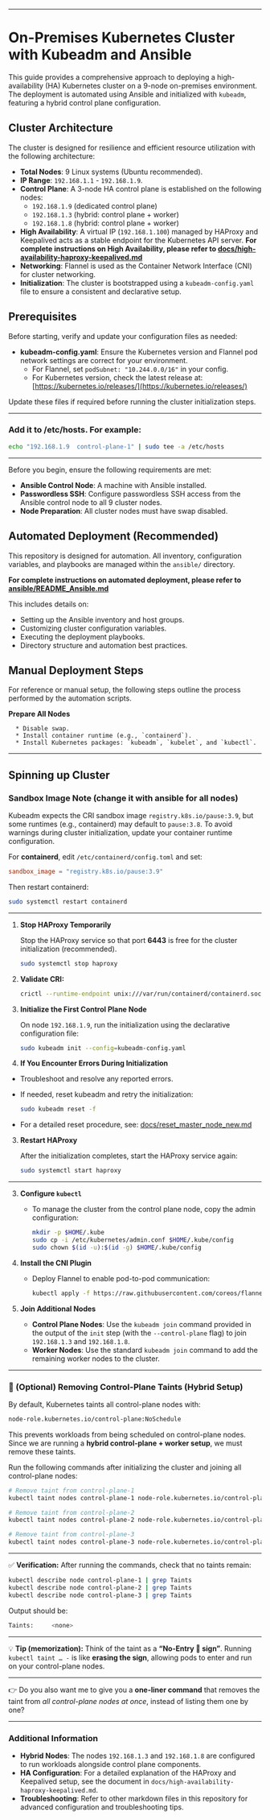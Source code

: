
-----


# On-Premises Kubernetes Cluster with Kubeadm and Ansible

This guide provides a comprehensive approach to deploying a high-availability (HA) Kubernetes cluster on a 9-node on-premises environment. The deployment is automated using Ansible and initialized with `kubeadm`, featuring a hybrid control plane configuration.

## Cluster Architecture

The cluster is designed for resilience and efficient resource utilization with the following architecture:

  * **Total Nodes**: 9 Linux systems (Ubuntu recommended).
  * **IP Range**: `192.168.1.1` - `192.168.1.9`.
  * **Control Plane**: A 3-node HA control plane is established on the following nodes:
      * `192.168.1.9` (dedicated control plane)
      * `192.168.1.3` (hybrid: control plane + worker)
      * `192.168.1.8` (hybrid: control plane + worker)
  * **High Availability**: A virtual IP (`192.168.1.100`) managed by HAProxy and Keepalived acts as a stable endpoint for the Kubernetes API server.
  **For complete instructions on High Availability, please refer to [docs/high-availability-haproxy-keepalived.md](docs/high-availability-haproxy-keepalived.md)**
  * **Networking**: Flannel is used as the Container Network Interface (CNI) for cluster networking.
  * **Initialization**: The cluster is bootstrapped using a `kubeadm-config.yaml` file to ensure a consistent and declarative setup.

## Prerequisites

Before starting, verify and update your configuration files as needed:

- **kubeadm-config.yaml**: Ensure the Kubernetes version and Flannel pod network settings are correct for your environment.
  - For Flannel, set `podSubnet: "10.244.0.0/16"` in your config.
  - For Kubernetes version, check the latest release at: [https://kubernetes.io/releases/](https://kubernetes.io/releases/)

Update these files if required before running the cluster initialization steps.

---

### Add it to /etc/hosts. For example:

```bash
echo "192.168.1.9  control-plane-1" | sudo tee -a /etc/hosts
```

---

Before you begin, ensure the following requirements are met:

  * **Ansible Control Node**: A machine with Ansible installed.
  * **Passwordless SSH**: Configure passwordless SSH access from the Ansible control node to all 9 cluster nodes.
  * **Node Preparation**: All cluster nodes must have swap disabled.

## Automated Deployment (Recommended)

This repository is designed for automation. All inventory, configuration variables, and playbooks are managed within the `ansible/` directory.

**For complete instructions on automated deployment, please refer to [ansible/README_Ansible.md](ansible/README_Ansible.md)**

This includes details on:

  * Setting up the Ansible inventory and host groups.
  * Customizing cluster configuration variables.
  * Executing the deployment playbooks.
  * Directory structure and automation best practices.

## Manual Deployment Steps

For reference or manual setup, the following steps outline the process performed by the automation scripts.

**Prepare All Nodes**

      * Disable swap.
      * Install container runtime (e.g., `containerd`).
      * Install Kubernetes packages: `kubeadm`, `kubelet`, and `kubectl`.

---

## Spinning up Cluster

### Sandbox Image Note (change it with ansible for all nodes)

  Kubeadm expects the CRI sandbox image `registry.k8s.io/pause:3.9`, but some runtimes (e.g., containerd) may default to `pause:3.8`. To avoid warnings during cluster initialization, update your container runtime configuration.

  For **containerd**, edit `/etc/containerd/config.toml` and set:

  ```toml
  sandbox_image = "registry.k8s.io/pause:3.9"
  ```

  Then restart containerd:

  ```bash
  sudo systemctl restart containerd
  ```

---

1. **Stop HAProxy Temporarily**

   Stop the HAProxy service so that port **6443** is free for the cluster initialization (recommended).

   ```bash
   sudo systemctl stop haproxy
   ```

2. **Validate CRI:**

   ```bash
   crictl --runtime-endpoint unix:///var/run/containerd/containerd.sock version   
   ```
   
2. **Initialize the First Control Plane Node**

   On node `192.168.1.9`, run the initialization using the declarative configuration file:

   ```bash
   sudo kubeadm init --config=kubeadm-config.yaml
   ```


2. **If You Encounter Errors During Initialization**

  - Troubleshoot and resolve any reported errors.
  - If needed, reset kubeadm and retry the initialization:

    ```bash
    sudo kubeadm reset -f
    ```

  - For a detailed reset procedure, see: [docs/reset_master_node_new.md](docs/reset_master_node_new.md)

3. **Restart HAProxy**

   After the initialization completes, start the HAProxy service again:

   ```bash
   sudo systemctl start haproxy
   ```

---


3.  **Configure `kubectl`**

      * To manage the cluster from the control plane node, copy the admin configuration:
        ```bash
        mkdir -p $HOME/.kube
        sudo cp -i /etc/kubernetes/admin.conf $HOME/.kube/config
        sudo chown $(id -u):$(id -g) $HOME/.kube/config
        ```

4.  **Install the CNI Plugin**

      * Deploy Flannel to enable pod-to-pod communication:
        ```bash
        kubectl apply -f https://raw.githubusercontent.com/coreos/flannel/master/Documentation/kube-flannel.yml
        ```

5.  **Join Additional Nodes**

      * **Control Plane Nodes**: Use the `kubeadm join` command provided in the output of the `init` step (with the `--control-plane` flag) to join `192.168.1.3` and `192.168.1.8`.
      * **Worker Nodes**: Use the standard `kubeadm join` command to add the remaining worker nodes to the cluster.


---

### 📝 (Optional) Removing Control-Plane Taints (Hybrid Setup)

By default, Kubernetes taints all control-plane nodes with:

```bash
node-role.kubernetes.io/control-plane:NoSchedule
```

This prevents workloads from being scheduled on control-plane nodes.
Since we are running a **hybrid control-plane + worker setup**, we must remove these taints.

Run the following commands after initializing the cluster and joining all control-plane nodes:

```bash
# Remove taint from control-plane-1
kubectl taint nodes control-plane-1 node-role.kubernetes.io/control-plane:NoSchedule-

# Remove taint from control-plane-2
kubectl taint nodes control-plane-2 node-role.kubernetes.io/control-plane:NoSchedule-

# Remove taint from control-plane-3
kubectl taint nodes control-plane-3 node-role.kubernetes.io/control-plane:NoSchedule-
```

---

✅ **Verification:**
After running the commands, check that no taints remain:

```bash
kubectl describe node control-plane-1 | grep Taints
kubectl describe node control-plane-2 | grep Taints
kubectl describe node control-plane-3 | grep Taints
```

Output should be:

```bash
Taints:     <none>
```

---

💡 **Tip (memorization):** Think of the taint as a **“No-Entry 🚫 sign”**. Running `kubectl taint … -` is like **erasing the sign**, allowing pods to enter and run on your control-plane nodes.

---

👉 Do you also want me to give you a **one-liner command** that removes the taint from *all control-plane nodes at once*, instead of listing them one by one?


-----

### Additional Information

  * **Hybrid Nodes**: The nodes `192.168.1.3` and `192.168.1.8` are configured to run workloads alongside control plane components.
  * **HA Configuration**: For a detailed explanation of the HAProxy and Keepalived setup, see the document in `docs/high-availability-haproxy-keepalived.md`.
  * **Troubleshooting**: Refer to other markdown files in this repository for advanced configuration and troubleshooting tips.
